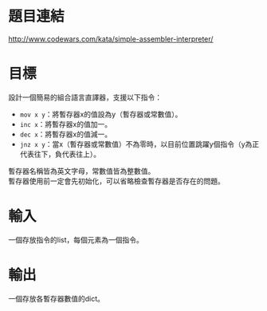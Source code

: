 # 題目連結
http://www.codewars.com/kata/simple-assembler-interpreter/

# 目標
設計一個簡易的組合語言直譯器，支援以下指令：
* ```mov x y```：將暫存器x的值設為y（暫存器或常數值）。
* ```inc x```：將暫存器x的值加一。
* ```dec x```：將暫存器x的值減一。
* ```jnz x y```：當x（暫存器或常數值）不為零時，以目前位置跳躍y個指令（y為正代表往下，負代表往上）。  
  
暫存器名稱皆為英文字母，常數值皆為整數值。  
暫存器使用前一定會先初始化，可以省略檢查暫存器是否存在的問題。

# 輸入
一個存放指令的list，每個元素為一個指令。

# 輸出
一個存放各暫存器數值的dict。